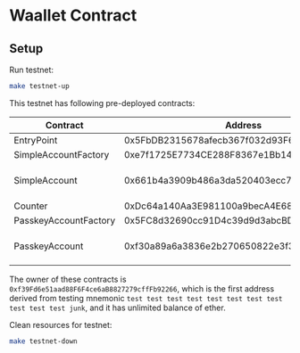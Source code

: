 # Waallet Contract

## Setup

Run testnet:

```bash
make testnet-up
```

This testnet has following pre-deployed contracts:

| Contract              | Address                                    | Note               |
| --------------------- | ------------------------------------------ | ------------------ |
| EntryPoint            | 0x5FbDB2315678afecb367f032d93F642f64180aa3 |                    |
| SimpleAccountFactory  | 0xe7f1725E7734CE288F8367e1Bb143E90bb3F0512 |                    |
| SimpleAccount         | 0x661b4a3909b486a3da520403ecc78f7a7b683c63 | Balance: 100 ether |
| Counter               | 0xDc64a140Aa3E981100a9becA4E685f962f0cF6C9 |                    |
| PasskeyAccountFactory | 0x5FC8d32690cc91D4c39d9d3abcBD16989F875707 |                    |
| PasskeyAccount        | 0xf30a89a6a3836e2b270650822e3f3cebff3b7497 | Balance: 100 ether |

The owner of these contracts is `0xf39Fd6e51aad88F6F4ce6aB8827279cffFb92266`, which is the first address derived from testing mnemonic `test test test test test test test test test test test junk`, and it has unlimited balance of ether.

Clean resources for testnet:

```bash
make testnet-down
```
